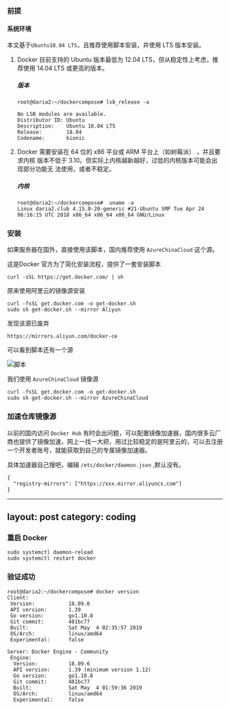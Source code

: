 


### 前提

#### 系统环境

本文基于`Ubuntu18.04 LTS`，且推荐使用脚本安装，并使用 LTS 版本安装。



1. Docker 目前支持的 Ubuntu 版本最低为 12.04 LTS，但从稳定性上考虑，推荐使用 14.04 LTS 或更高的版本。

   ##### 版本

   ```shell
   root@daria2:~/dockercompose# lsb_release -a
   
   No LSB modules are available.
   Distributor ID: Ubuntu
   Description:    Ubuntu 18.04 LTS
   Release:        18.04
   Codename:       bionic
   ```





1. Docker 需要安装在 64 位的 x86 平台或 ARM 平台上（如树莓派） ，并且要求内核 版本不低于 3.10。但实际上内核越新越好，过低的内核版本可能会出现部分功能无 法使用，或者不稳定。

   ##### 内核

   ```shell
   root@daria2:~/dockercompose#  uname -a
   Linux daria2.club 4.15.0-20-generic #21-Ubuntu SMP Tue Apr 24 06:16:15 UTC 2018 x86_64 x86_64 x86_64 GNU/Linux
   ```



### 安装

如果服务器在国外，直接使用该脚本，国内推荐使用 `AzureChinaCloud` 这个源。

这是Docker 官方为了简化安装流程，提供了一套安装脚本

```shell
curl -sSL https://get.docker.com/ | sh
```



原来使用阿里云的镜像源安装

```shell
curl -fsSL get.docker.com -o get-docker.sh
sudo sh get-docker.sh --mirror Aliyun
```

发现该源已废弃

```shell
https://mirrors.aliyun.com/docker-ce
```

可以看到脚本还有一个源

![脚本](https://i.loli.net/2019/07/10/5d258b976bdd269671.png)



我们使用 `AzureChinaCloud` 镜像源

```shell
curl -fsSL get.docker.com -o get-docker.sh
sudo sh get-docker.sh --mirror AzureChinaCloud
```



### 加速仓库镜像源

以前的国内访问 `Docker Hub`  有时会出问题，可以配置镜像加速器，国内很多云厂商也提供了镜像加速，网上一找一大把，用过比较稳定的是阿里云的，可以去注册一个开发者账号，就能获取到自己的专属镜像加速器。

具体加速器自己搜吧，编辑 `/etc/docker/daemon.json` ,默认没有。

```shell
{
  "registry-mirrors": ["https://xxx.mirror.aliyuncs.com"]
}
```


---
layout: post
category: coding
---


### 重启 Docker 

```shell
sudo systemctl daemon-reload
sudo systemctl restart docker
```




### 验证成功

```shell
root@daria2:~/dockercompose# docker version
Client:
 Version:           18.09.6
 API version:       1.39
 Go version:        go1.10.8
 Git commit:        481bc77
 Built:             Sat May  4 02:35:57 2019
 OS/Arch:           linux/amd64
 Experimental:      false

Server: Docker Engine - Community
 Engine:
  Version:          18.09.6
  API version:      1.39 (minimum version 1.12)
  Go version:       go1.10.8
  Git commit:       481bc77
  Built:            Sat May  4 01:59:36 2019
  OS/Arch:          linux/amd64
  Experimental:     false

```